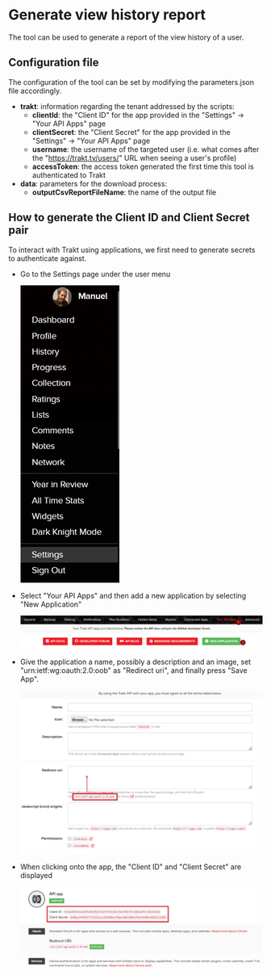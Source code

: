 # Generate view history report
The tool can be used to generate a report of the view history of a user.

## Configuration file
The configuration of the tool can be set by modifying the parameters.json file accordingly.

* **trakt**: information regarding the tenant addressed by the scripts:
  * **clientId**: the "Client ID" for the app provided in the "Settings" -> "Your API Apps" page
  * **clientSecret**: the "Client Secret" for the app provided in the "Settings" -> "Your API Apps" page
  * **username**: the username of the targeted user (i.e. what comes after the "https://trakt.tv/users/" URL when seeing a user's profile)
  * **accessToken**: the access token generated the first time this tool is authenticated to Trakt
* **data**: parameters for the download process:
  * **outputCsvReportFileName**: the name of the output file

## How to generate the Client ID and Client Secret pair
To interact with Trakt using applications, we first need to generate secrets to authenticate against.

* Go to the Settings page under the user menu
  
  ![User Settings menu](readme/user_menu.png)
* Select "Your API Apps" and then add a new application by selecting "New Application"
  
  ![Your API Apps menu](readme/api_apps.png)
* Give the application a name, possibly a description and an image, set "urn:ietf:wg:oauth:2.0:oob" as "Redirect uri", and finally press "Save App".
  
  ![New API App](readme/new_app.png)
* When clicking onto the app, the "Client ID" and "Client Secret" are displayed
  
  ![API app information](readme/api_app.png)

